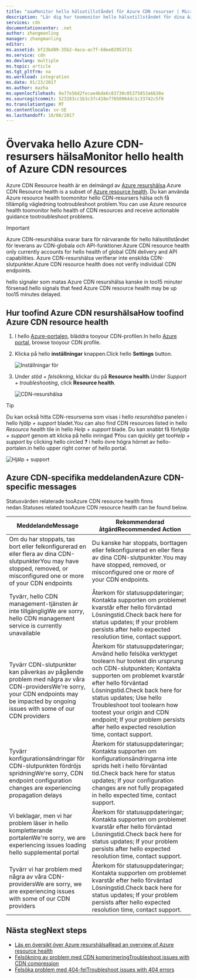 ```yaml
---
title: "aaaMonitor hello hälsotillståndet för Azure CDN resurser | Microsoft Docs"
description: "Lär dig hur toomonitor hello hälsotillståndet för dina Azure CDN-resurser med hjälp av Azure Resource Health."
services: cdn
documentationcenter: .net
author: zhangmanling
manager: zhangmanling
editor: 
ms.assetid: bf23bd89-35b2-4aca-ac7f-68ee02953f31
ms.service: cdn
ms.devlang: multiple
ms.topic: article
ms.tgt_pltfrm: na
ms.workload: integration
ms.date: 01/23/2017
ms.author: mazha
ms.openlocfilehash: 0a77e56d2fecae4bde6c83730c05375853a6638a
ms.sourcegitcommit: 523283cc1b3c37c428e77850964dc1c33742c5f0
ms.translationtype: MT
ms.contentlocale: sv-SE
ms.lasthandoff: 10/06/2017
---
```

# <a name="monitor-hello-health-of-azure-cdn-resources"></a><span data-ttu-id="59399-103">Övervaka hello Azure CDN-resursers hälsa</span><span class="sxs-lookup"><span data-stu-id="59399-103">Monitor hello health of Azure CDN resources</span></span>
  
<span data-ttu-id="59399-104">Azure CDN Resource health är en delmängd av [Azure resurshälsa](../resource-health/resource-health-overview.md).</span><span class="sxs-lookup"><span data-stu-id="59399-104">Azure CDN Resource health is a subset of [Azure resource health](../resource-health/resource-health-overview.md).</span></span>  <span data-ttu-id="59399-105">Du kan använda Azure resource health toomonitor hello CDN-resursers hälsa och få tillämplig vägledning tootroubleshoot problem.</span><span class="sxs-lookup"><span data-stu-id="59399-105">You can use Azure resource health toomonitor hello health of CDN resources and receive actionable guidance tootroubleshoot problems.</span></span>

>[!IMPORTANT] 
><span data-ttu-id="59399-106">Azure CDN-resurshälsa svarar bara för närvarande för hello hälsotillståndet för leverans av CDN-globala och API-funktioner.</span><span class="sxs-lookup"><span data-stu-id="59399-106">Azure CDN resource health only currently accounts for hello health of global CDN delivery and API capabilities.</span></span>  <span data-ttu-id="59399-107">Azure CDN-resurshälsa verifierar inte enskilda CDN-slutpunkter.</span><span class="sxs-lookup"><span data-stu-id="59399-107">Azure CDN resource health does not verify individual CDN endpoints.</span></span>
>
><span data-ttu-id="59399-108">hello signaler som matas Azure CDN resurshälsa kanske in too15 minuter försenad.</span><span class="sxs-lookup"><span data-stu-id="59399-108">hello signals that feed Azure CDN resource health may be up too15 minutes delayed.</span></span>

## <a name="how-toofind-azure-cdn-resource-health"></a><span data-ttu-id="59399-109">Hur toofind Azure CDN resurshälsa</span><span class="sxs-lookup"><span data-stu-id="59399-109">How toofind Azure CDN resource health</span></span>

1. <span data-ttu-id="59399-110">I hello [Azure-portalen](https://portal.azure.com), bläddra tooyour CDN-profilen.</span><span class="sxs-lookup"><span data-stu-id="59399-110">In hello [Azure portal](https://portal.azure.com), browse tooyour CDN profile.</span></span>

2. <span data-ttu-id="59399-111">Klicka på hello **inställningar** knappen.</span><span class="sxs-lookup"><span data-stu-id="59399-111">Click hello **Settings** button.</span></span>

    ![Inställningar för](./media/cdn-resource-health/cdn-profile-settings.png)

3. <span data-ttu-id="59399-113">Under *stöd + felsökning*, klickar du på **Resource health**.</span><span class="sxs-lookup"><span data-stu-id="59399-113">Under *Support + troubleshooting*, click **Resource health**.</span></span>

    ![CDN-resurshälsa](./media/cdn-resource-health/cdn-resource-health3.png)

>[!TIP] 
><span data-ttu-id="59399-115">Du kan också hitta CDN-resurserna som visas i hello *resurshälsa* panelen i hello *hjälp + support* bladet.</span><span class="sxs-lookup"><span data-stu-id="59399-115">You can also find CDN resources listed in hello *Resource health* tile in hello *Help + support* blade.</span></span>  <span data-ttu-id="59399-116">Du kan snabbt få för*hjälp + support* genom att klicka på hello inringad **?**</span><span class="sxs-lookup"><span data-stu-id="59399-116">You can quickly get too*Help + support* by clicking hello circled **?**</span></span> <span data-ttu-id="59399-117">i hello övre högra hörnet av hello-portalen.</span><span class="sxs-lookup"><span data-stu-id="59399-117">in hello upper right corner of hello portal.</span></span>
>
> ![Hjälp + support](./media/cdn-resource-health/cdn-help-support.png)

## <a name="azure-cdn-specific-messages"></a><span data-ttu-id="59399-119">Azure CDN-specifika meddelanden</span><span class="sxs-lookup"><span data-stu-id="59399-119">Azure CDN-specific messages</span></span>

<span data-ttu-id="59399-120">Statusvärden relaterade tooAzure CDN resource health finns nedan.</span><span class="sxs-lookup"><span data-stu-id="59399-120">Statuses related tooAzure CDN resource health can be found below.</span></span>

|<span data-ttu-id="59399-121">Meddelande</span><span class="sxs-lookup"><span data-stu-id="59399-121">Message</span></span> | <span data-ttu-id="59399-122">Rekommenderad åtgärd</span><span class="sxs-lookup"><span data-stu-id="59399-122">Recommended Action</span></span> |
|---|---|
|<span data-ttu-id="59399-123">Om du har stoppats, tas bort eller felkonfigurerad en eller flera av dina CDN-slutpunkter</span><span class="sxs-lookup"><span data-stu-id="59399-123">You may have stopped, removed, or misconfigured one or more of your CDN endpoints</span></span> | <span data-ttu-id="59399-124">Du kanske har stoppats, borttagen eller felkonfigurerad en eller flera av dina CDN-slutpunkter.</span><span class="sxs-lookup"><span data-stu-id="59399-124">You may have stopped, removed, or misconfigured one or more of your CDN endpoints.</span></span>|
|<span data-ttu-id="59399-125">Tyvärr, hello CDN management-tjänsten är inte tillgänglig</span><span class="sxs-lookup"><span data-stu-id="59399-125">We are sorry, hello CDN management service is currently unavailable</span></span> | <span data-ttu-id="59399-126">Återkom för statusuppdateringar; Kontakta supporten om problemet kvarstår efter hello förväntad Lösningstid.</span><span class="sxs-lookup"><span data-stu-id="59399-126">Check back here for status updates; If your problem persists after hello expected resolution time, contact support.</span></span>|
|<span data-ttu-id="59399-127">Tyvärr CDN-slutpunkter kan påverkas av pågående problem med några av våra CDN-providers</span><span class="sxs-lookup"><span data-stu-id="59399-127">We're sorry, your CDN endpoints may be impacted by ongoing issues with some of our CDN providers</span></span> | <span data-ttu-id="59399-128">Återkom för statusuppdateringar; Använd hello felsöka verktyget toolearn hur tootest din ursprung och CDN-slutpunkten; Kontakta supporten om problemet kvarstår efter hello förväntad Lösningstid.</span><span class="sxs-lookup"><span data-stu-id="59399-128">Check back here for status updates; Use hello Troubleshoot tool toolearn how tootest your origin and CDN endpoint; If your problem persists after hello expected resolution time, contact support.</span></span> |
|<span data-ttu-id="59399-129">Tyvärr konfigurationsändringar för CDN-slutpunkten fördröjs spridning</span><span class="sxs-lookup"><span data-stu-id="59399-129">We're sorry, CDN endpoint configuration changes are experiencing propagation delays</span></span> | <span data-ttu-id="59399-130">Återkom för statusuppdateringar; Kontakta supporten om konfigurationsändringarna inte sprids helt i hello förväntad tid.</span><span class="sxs-lookup"><span data-stu-id="59399-130">Check back here for status updates; If your configuration changes are not fully propagated in hello expected time, contact support.</span></span>|
|<span data-ttu-id="59399-131">Vi beklagar, men vi har problem läser in hello kompletterande portalen</span><span class="sxs-lookup"><span data-stu-id="59399-131">We're sorry, we are experiencing issues loading hello supplemental portal</span></span> | <span data-ttu-id="59399-132">Återkom för statusuppdateringar; Kontakta supporten om problemet kvarstår efter hello förväntad Lösningstid.</span><span class="sxs-lookup"><span data-stu-id="59399-132">Check back here for status updates; If your problem persists after hello expected resolution time, contact support.</span></span>|
<span data-ttu-id="59399-133">Tyvärr vi har problem med några av våra CDN-providers</span><span class="sxs-lookup"><span data-stu-id="59399-133">We are sorry, we are experiencing issues with some of our CDN providers</span></span> | <span data-ttu-id="59399-134">Återkom för statusuppdateringar; Kontakta supporten om problemet kvarstår efter hello förväntad Lösningstid.</span><span class="sxs-lookup"><span data-stu-id="59399-134">Check back here for status updates; If your problem persists after hello expected resolution time, contact support.</span></span> |

## <a name="next-steps"></a><span data-ttu-id="59399-135">Nästa steg</span><span class="sxs-lookup"><span data-stu-id="59399-135">Next steps</span></span>

- [<span data-ttu-id="59399-136">Läs en översikt över Azure resurshälsa</span><span class="sxs-lookup"><span data-stu-id="59399-136">Read an overview of Azure resource health</span></span>](../resource-health/resource-health-overview.md)
- [<span data-ttu-id="59399-137">Felsökning av problem med CDN komprimering</span><span class="sxs-lookup"><span data-stu-id="59399-137">Troubleshoot issues with CDN compression</span></span>](./cdn-troubleshoot-compression.md)
- [<span data-ttu-id="59399-138">Felsöka problem med 404-fel</span><span class="sxs-lookup"><span data-stu-id="59399-138">Troubleshoot issues with 404 errors</span></span>](./cdn-troubleshoot-endpoint.md)